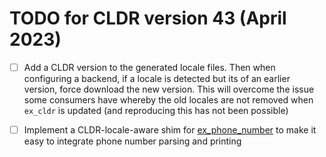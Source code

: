# TODO for CLDR version 43 (April 2023)

* [ ] Add a CLDR version to the generated locale files. Then when configuring a backend, if a locale is detected but its of an earlier version, force download the new version. This will overcome the issue some consumers have whereby the old locales are not removed when `ex_cldr` is updated (and reproducing this has not been possible)

* [ ] Implement a CLDR-locale-aware shim for [ex_phone_number](https://hex.pm/packages/ex_phone_number) to make it easy to integrate phone number parsing and printing
